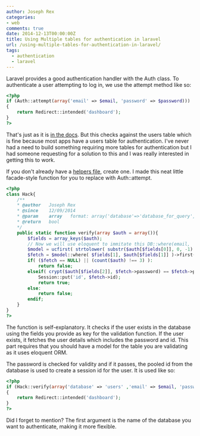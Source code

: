 ```yaml
---
author: Joseph Rex
categories:
- web
comments: true
date: 2014-12-13T00:00:00Z
title: Using Multiple tables for authentication in laravel
url: /using-multiple-tables-for-authentication-in-laravel/
tags:
  - authentication
  - laravel
---
```


Laravel provides a good authentication handler with the Auth class. To authenticate a user attempting to log in, we use the attempt method like so:
<!--more-->

```php
<?php
if (Auth::attempt(array('email' => $email, 'password' => $password)))
{
    return Redirect::intended('dashboard');
}
?>
```

That's just as it is <a href="http://laravel.com/docs/4.2/security#authenticating-users" target="_blank">in the docs</a>. But this checks against the users table which is fine because most apps have a users table for authentication. I've never had a need to build something requiring more tables for authentication but I had someone requesting for a solution to this and I was really interested in getting this to work.

If you don't already have a <a title="Create a helpers file" href="http://laravel-recipes.com/recipes/50/creating-a-helpers-file" target="_blank">helpers file</a>, create one. I made this neat little facade-style function for you to replace with Auth::attempt.

```php
<?php
class Hack{
	/**
	* @author 	Joseph Rex
	* @since 	12/09/2014
	* @param 	array 	format: array('database'=>'database_for_query','username'=>'username_or_email','password'=>'password')
	* @return 	bool
	*/
	public static function verify(array $auth = array()){
		$fields = array_keys($auth);
		// Now we will use eloquent to immitate this DB::where(email, 'email')
		$model = ucfirst( strtolower( substr($auth[$fields[0]], 0, -1) ) );
		$fetch = $model::where( $fields[1], $auth[$fields[1]] )->first();
		if( ($fetch == NULL) || (count($auth) !== 3) ):
			return false;
		elseif( crypt($auth[$fields[2]], $fetch->password) == $fetch->password ):
			Session::put('id', $fetch->id);
			return true;
		else:
			return false;
		endif;
	}
}
?>
```

The function is self-explanatory. It checks if the user exists in the database using the fields you provide as key for the validation function. If the user exists, it fetches the user details which includes the password and id. This part requires that you should have a model for the table you are validating as it uses eloquent ORM.

The password is checked for validity and if it passes, the pooled id from the database is used to create a session id for the user. It is used like so:

```php
<?php
if (Hack::verify(array('database' => 'users' ,'email' => $email, 'password' => $password)))
{
    return Redirect::intended('dashboard');
}
?>
```

Did I forget to mention? The first argument is the name of the database you want to authenticate, making it more flexible.
